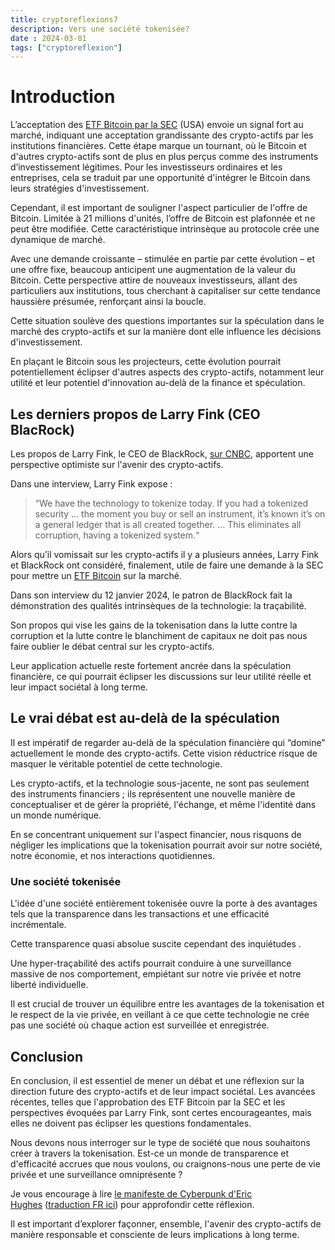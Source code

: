 ```yaml
---
title: cryptoreflexions7
description: Vers une société tokenisée?
date : 2024-03-01
tags: ["cryptoreflexion"]
---
```

# Introduction

L’acceptation des [ETF Bitcoin par la SEC](https://www.sec.gov/news/statement/uyeda-statement-spot-bitcoin-011023) (USA) envoie un signal fort au marché, indiquant une acceptation grandissante des crypto-actifs par les institutions financières. Cette étape marque un tournant, où le Bitcoin et d'autres crypto-actifs sont de plus en plus perçus comme des instruments d’investissement légitimes. Pour les investisseurs ordinaires et les entreprises, cela se traduit par une opportunité d'intégrer le Bitcoin dans leurs stratégies d'investissement.

Cependant, il est important de souligner l'aspect particulier de l'offre de Bitcoin. Limitée à 21 millions d'unités, l’offre de Bitcoin est plafonnée et ne peut être modifiée. Cette caractéristique intrinsèque au protocole crée une dynamique de marché.

Avec une demande croissante – stimulée en partie par cette évolution – et une offre fixe, beaucoup anticipent une augmentation de la valeur du Bitcoin. Cette perspective attire de nouveaux investisseurs, allant des particuliers aux institutions, tous cherchant à capitaliser sur cette tendance haussière présumée, renforçant ainsi la boucle.

Cette situation soulève des questions importantes sur la spéculation dans le marché des crypto-actifs et sur la manière dont elle influence les décisions d'investissement.

En plaçant le Bitcoin sous les projecteurs, cette évolution pourrait potentiellement éclipser d'autres aspects des crypto-actifs, notamment leur utilité et leur potentiel d'innovation au-delà de la finance et spéculation.

## Les derniers propos de Larry Fink (CEO BlacRock)

Les propos de Larry Fink, le CEO de BlackRock, [sur CNBC](https://www.cnbc.com/2024/01/12/blackrocks-larry-fink-says-bitcoin-etfs-are-just-the-first-step-in-the-technological-revolution-of-finance.html), apportent une perspective optimiste sur l'avenir des crypto-actifs.

Dans une interview, Larry Fink expose :

> “We have the technology to tokenize today. If you had a tokenized security … the moment you buy or sell an instrument, it’s known it’s on a general ledger that is all created together. … This eliminates all corruption, having a tokenized system.“

Alors qu’il vomissait sur les crypto-actifs il y a plusieurs années, Larry Fink et BlackRock ont considéré, finalement, utile de faire une demande à la SEC pour mettre un [ETF Bitcoin](https://www.ishares.com/us/products/333011/ishares-bitcoin-trust) sur la marché.

Dans son interview du 12 janvier 2024, le patron de BlackRock fait la démonstration des qualités intrinsèques de la technologie: la traçabilité.

Son propos qui vise les gains de la tokenisation dans la lutte contre la corruption et la lutte contre le blanchiment de capitaux ne doit pas nous faire oublier le débat central sur les crypto-actifs.

Leur application actuelle reste fortement ancrée dans la spéculation financière, ce qui pourrait éclipser les discussions sur leur utilité réelle et leur impact sociétal à long terme.  

## Le vrai débat est au-delà de la spéculation

Il est impératif de regarder au-delà de la spéculation financière qui “domine” actuellement le monde des crypto-actifs. Cette vision réductrice risque de masquer le véritable potentiel de cette technologie.

Les crypto-actifs, et la technologie sous-jacente, ne sont pas seulement des instruments financiers ; ils représentent une nouvelle manière de conceptualiser et de gérer la propriété, l'échange, et même l'identité dans un monde numérique.

En se concentrant uniquement sur l'aspect financier, nous risquons de négliger les implications que la tokenisation pourrait avoir sur notre société, notre économie, et nos interactions quotidiennes.  

### Une société tokenisée

L'idée d'une société entièrement tokenisée ouvre la porte à des avantages tels que la transparence dans les transactions et une efficacité incrémentale.

Cette transparence quasi absolue suscite cependant des inquiétudes .

Une hyper-traçabilité des actifs pourrait conduire à une surveillance massive de nos comportement, empiétant sur notre vie privée et notre liberté individuelle.

Il est crucial de trouver un équilibre entre les avantages de la tokenisation et le respect de la vie privée, en veillant à ce que cette technologie ne crée pas une société où chaque action est surveillée et enregistrée.

## Conclusion

En conclusion, il est essentiel de mener un débat et une réflexion sur la direction future des crypto-actifs et de leur impact sociétal. Les avancées récentes, telles que l'approbation des ETF Bitcoin par la SEC et les perspectives évoquées par Larry Fink, sont certes encourageantes, mais elles ne doivent pas éclipser les questions fondamentales.

Nous devons nous interroger sur le type de société que nous souhaitons créer à travers la tokenisation. Est-ce un monde de transparence et d'efficacité accrues que nous voulons, ou craignons-nous une perte de vie privée et une surveillance omniprésente ?

Je vous encourage à lire [le manifeste de Cyberpunk d'Eric Hughes](https://www.activism.net/cypherpunk/manifesto.html) ([traduction FR ici](https://www.ethereum-france.com/blog/le-manifeste-dun-cypherpunk/)) pour approfondir cette réflexion.

Il est important d’explorer façonner, ensemble, l'avenir des crypto-actifs de manière responsable et consciente de leurs implications à long terme.